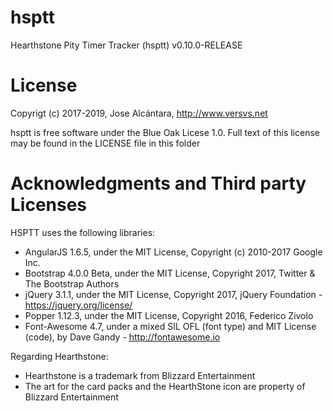 # hsptt

Hearthstone Pity Timer Tracker (hsptt) v0.10.0-RELEASE

# License

Copyrigt (c) 2017-2019, Jose Alcántara, http://www.versvs.net

hsptt is free software under the Blue Oak Licese 1.0. Full text of this license may be found in the LICENSE file in this folder

# Acknowledgments and Third party Licenses

HSPTT uses the following libraries:

* AngularJS 1.6.5, under the MIT License, Copyright (c) 2010-2017 Google Inc.
* Bootstrap 4.0.0 Beta, under the MIT License, Copyright 2017, Twitter & The Bootstrap Authors
* jQuery 3.1.1, under the MIT License, Copyright 2017, jQuery Foundation - https://jquery.org/license/
* Popper 1.12.3, under the MIT License, Copyright 2016, Federico Zivolo
* Font-Awesome 4.7, under a mixed SIL OFL (font type) and MIT License (code), by Dave Gandy - http://fontawesome.io

Regarding Hearthstone:

* Hearthstone is a trademark from Blizzard Entertainment
* The art for the card packs and the HearthStone icon are property of Blizzard Entertainment
